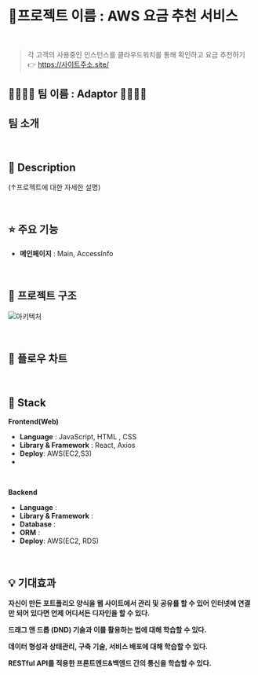 # 📝프로젝트 이름 : AWS 요금 추천 서비스

<br/>

> 각 고객의 사용중인 인스턴스를 클라우드워치를 통해 확인하고 요금 추천하기 👉 https://사이트주소.site/
> 
## 👨‍👩‍👦‍👦 팀 이름 : Adaptor 👨‍👩‍👦‍👦 

## 팀 소개 

<br/>


## 📖 Description
(↑프로젝트에 대한 자세한 설명)


<br/>

## ⭐ 주요 기능
- **메인페이지** : Main, AccessInfo

<br/>

## 🔨 프로젝트 구조
![아키텍처](https://firebasestorage.googleapis.com/v0/b/fir-readme-storage.appspot.com/o/%E1%84%89%E1%85%B3%E1%84%8F%E1%85%B3%E1%84%85%E1%85%B5%E1%86%AB%E1%84%89%E1%85%A3%E1%86%BA%202022-06-02%20%E1%84%8B%E1%85%A9%E1%84%92%E1%85%AE%2011.19.37.png?alt=media&token=79093ff3-9c0a-40fd-8721-f0fa54625694)

<br/>

## 🔨 플로우 차트

<br/>

## 🔧 Stack

**Frontend(Web)**
- **Language** : JavaScript, HTML , CSS
- **Library & Framework** : React, Axios
- **Deploy**: AWS(EC2,S3)
- 
<br />

**Backend**
- **Language** : 
- **Library & Framework** :
- **Database** : 
- **ORM** : 
- **Deploy**: AWS(EC2, RDS)

<br/>

## 💡 기대효과

**자신이 만든 포트폴리오 양식을 웹 사이트에서 관리 및 공유를 할 수 있어 인터넷에 연결만 되어 있다면 언제 어디서든 디자인을 할 수 있다.**

**드래그 앤 드롭 (DND) 기술과 이를 활용하는 법에 대해 학습할 수 있다.**

**데이터 형성과 상태관리, 구축 기술, 서비스 배포에 대해 학습할 수 있다.**

**RESTful API를 적용한 프론트엔드&백엔드 간의 통신을 학습할 수 있다.**

<br/>
